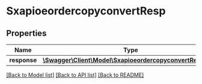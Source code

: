 # SxapioeordercopyconvertResp

## Properties
Name | Type | Description | Notes
------------ | ------------- | ------------- | -------------
**response** | [**\Swagger\Client\Model\SxapioeordercopyconvertResponse**](SxapioeordercopyconvertResponse.md) |  | [optional] 

[[Back to Model list]](../README.md#documentation-for-models) [[Back to API list]](../README.md#documentation-for-api-endpoints) [[Back to README]](../README.md)



